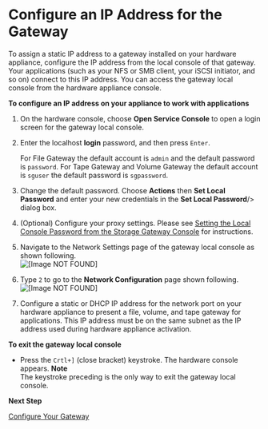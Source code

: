 # Configure an IP Address for the Gateway<a name="appliance-configure-ip"></a>

To assign a static IP address to a gateway installed on your hardware appliance, configure the IP address from the local console of that gateway\. Your applications \(such as your NFS or SMB client, your iSCSI initiator, and so on\) connect to this IP address\. You can access the gateway local console from the hardware appliance console\. 

**To configure an IP address on your appliance to work with applications**

1. On the hardware console, choose **Open Service Console** to open a login screen for the gateway local console\.

1. Enter the localhost **login** password, and then press `Enter`\.

   For File Gateway the default account is `admin` and the default password is `password`\. For Tape Gateway and Volume Gateway the default account is `sguser` the default password is `sgpassword`\.

1. Change the default password\. Choose **Actions** then **Set Local Password** and enter your new credentials in the **Set Local Password**/> dialog box\.

1. \(Optional\) Configure your proxy settings\. Please see [Setting the Local Console Password from the Storage Gateway Console](manage-on-premises-common.md#set-password) for instructions\.

1. Navigate to the Network Settings page of the gateway local console as shown following\.  
![\[Image NOT FOUND\]](http://docs.aws.amazon.com/storagegateway/latest/userguide/images/ApplianceNetworkSettings.png)  
  


1. Type `2` to go to the **Network Configuration** page shown following\.  
![\[Image NOT FOUND\]](http://docs.aws.amazon.com/storagegateway/latest/userguide/images/ApplianceNetworkConfiguration.png)  
  


1. Configure a static or DHCP IP address for the network port on your hardware appliance to present a file, volume, and tape gateway for applications\. This IP address must be on the same subnet as the IP address used during hardware appliance activation\.

**To exit the gateway local console**
+ Press the `Crtl+]` \(close bracket\) keystroke\. The hardware console appears\.
**Note**  
The keystroke preceding is the only way to exit the gateway local console\.

**Next Step**

[Configure Your Gateway](appliance-configure-gateway.md)